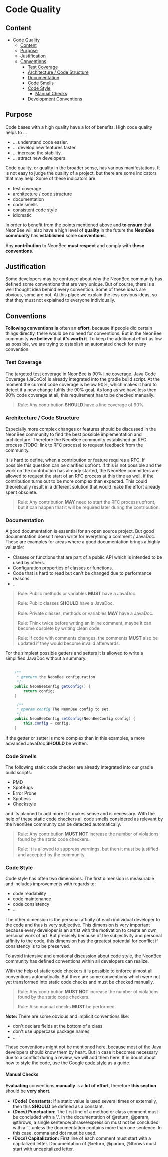 # Code Quality

## Content

- [Code Quality](#Code-Quality)
  - [Content](#Content)
  - [Purpose](#Purpose)
  - [Justification](#Justification)
  - [Conventions](#Conventions)
    - [Test Coverage](#Test-Coverage)
    - [Architecture / Code Structure](#Architecture--Code-Structure)
    - [Documentation](#Documentation)
    - [Code Smells](#Code-Smells)
    - [Code Style](#Code-Style)
      - [Manual Checks](#Manual-Checks)
    - [Development Conventions](development_conventions.md)

## Purpose

Code bases with a high quality have a lot of benefits. High code quality helps to ...

- ... understand code easier.
- ... develop new features faster.
- ... increase the stability.
- ... attract new developers.

Code quality, or quality in the broader sense, has various manifestations. It is not easy to judge the quality of a project, but there are some indicators that may help. Some of these indicators are:

- test coverage
- architecture / code structure
- documentation
- code smells
- consistent code style
- idiomatic

In order to benefit from the points mentioned above and **to ensure** that NeonBee will also have a high level of **quality** in the future the **NeonBee community** has **established** some **conventions**.

Any **contribution** to NeonBee **must respect** and comply with **these conventions**.

## Justification

Some developers may be confused about why the NeonBee community has defined some conventions that are very unique. But of course, there is a well thought idea behind every convention. Some of these ideas are obvious, some are not. At this place we explain the less obvious ideas, so that they must not explained to everyone individually.

## Conventions

**Following conventions is** often an **effort**, because if people did certain things directly, there would be no need for conventions. But in the NeonBee community **we believe** that **it's worth it**. To keep the additional effort as low as possible, we are trying to establish an automated check for every convention.

### Test Coverage

The targeted test coverage in NeonBee is 90% [line coverage](https://www.eclemma.org/jacoco/trunk/doc/counters.html). Java Code Coverage (JaCoCo) is already integrated into the gradle build script. At the moment the current code coverage is below 90%, which makes it hard to detect if a new change fulfils the 90% goal. As long as we have less then 90% code coverage at all, this requirement has to be checked manually.

> Rule: Any contribution **SHOULD** have a line coverage of 90%.

### Architecture / Code Structure

Especially more complex changes or features should be discussed in the NeonBee community to find the best possible implementation and architecture. Therefore the NeonBee community established an RFC process (TODO: link to RFC process) to request feedback from the community.

It is hard to define, when a contribution or feature requires a RFC. If possible this question can be clarified upfront. If this is not possible and the work on the contribution has already started, the NeonBee committers are allowed to request the start of an RFC process at this time as well, if the contribution turns out to be more complex than expected. This could theoretically result in a different solution that would make the effort already spent obsolete.

> Rule: Any contribution **MAY** need to start the RFC process upfront, but it can happen that it will be required later during the contribution.

### Documentation

A good documentation is essential for an open source project. But good documentation doesn't mean write for everything a comment / JavaDoc. These are examples for areas where a good documentation brings a highly valuable:

- Classes or functions that are part of a public API which is intended to be used by others.
- Configuration properties of classes or functions.
- Code that is hard to read but can't be changed due to performance reasons.
- ...

> Rule: Public methods or variables **MUST** have a JavaDoc.
>
> Rule: Public classes **SHOULD** have a JavaDoc.
>
> Rule: Private classes, methods or variables **MAY** have a JavaDoc.
>
> Rule: Think twice before writing an inline comment, maybe it can become obsolete by writing clean code.
>
> Rule: If code with comments changes, the comments **MUST** also be updated if they would become invalid afterwards.

For the simplest possible getters and setters it is allowed to write a simplified JavaDoc without a summary.

```java

    /**
     * @return the NeonBee configuration
     */
    public NeonBeeConfig getConfig() {
        return config;
    }

     /**
     * @param config The NeonBee config to set.
     */
    public NeonBeeConfig setConfig(NeonBeeConfig config) {
        this.config = config;
    }
```

If the getter or setter is more complex than in this examples, a more advanced JavaDoc **SHOULD** be written.

### Code Smells

The following static code checker are already integrated into our gradle build scripts:

- PMD
- SpotBugs
- Error Prone
- Spotless
- Checkstyle

and its planned to add more if it makes sense and is necessary. With the help of these static code checkers all code smells considered as relevant by the NeonBee community can be detected automatically.

> Rule: Any contribution **MUST NOT** increase the number of violations found by the static code checkers.
>
> Rule: It is allowed to suppress warnings, but then it must be justified and accepted by the community.

### Code Style

Code style has often two dimensions. The first dimension is measurable and includes improvements with regards to:

- code readability
- code maintenance
- code consistency
- ...

The other dimension is the personal affinity of each individual developer to the code and thus is very subjective. This dimension is very important because every developer is an artist with the motivation to create an own personal work of art. But precisely because of the subjectivity and personal affinity to the code, this dimension has the greatest potential for conflict if consistency is to be preserved.

To avoid intensive and emotional discussion about code style, the NeonBee community has defined conventions within all developers can realize.

With the help of static code checkers it is possible to enforce almost all conventions automatically. But there are some conventions which were not yet transformed into static code checks and must be checked manually.

> Rule: Any contribution **MUST NOT** increase the number of violations found by the static code checkers.
>
> Rule: Also manual checks **MUST** be performed.

**Note:** There are some obvious and implicit conventions like:

- don't declare fields at the bottom of a class
- don't use uppercase package names
- ...

These conventions might not be mentioned here, because most of the Java developers should know them by heart. But in case it becomes necessary due to a conflict during a review, we will add them here. If in doubt about how to style the code, use the Google [code style](https://google.github.io/styleguide/javaguide.html) as a guide.

#### Manual Checks

**Evaluating** conventions **manually** is a **lot of effort**, therefore **this section** should be **very short**.

- **(Code) Constants:** If a static value is used several times or externally, then this **SHOULD** be defined as a constant.
- **(Docs) Punctuation:** The first line of a method or class comment must be concluded with a '.'. In the documentation of @return, @param, @throws, a single sentence/phrase/expression must not be concluded with a '.', unless the documentation contains more than one sentence. In this case, comma and dot must be used.
- **(Docs) Capitalization:** First line of each comment must start with a capitalized letter. Documentation of @return, @param, @throws must start with uncapitalized letter.